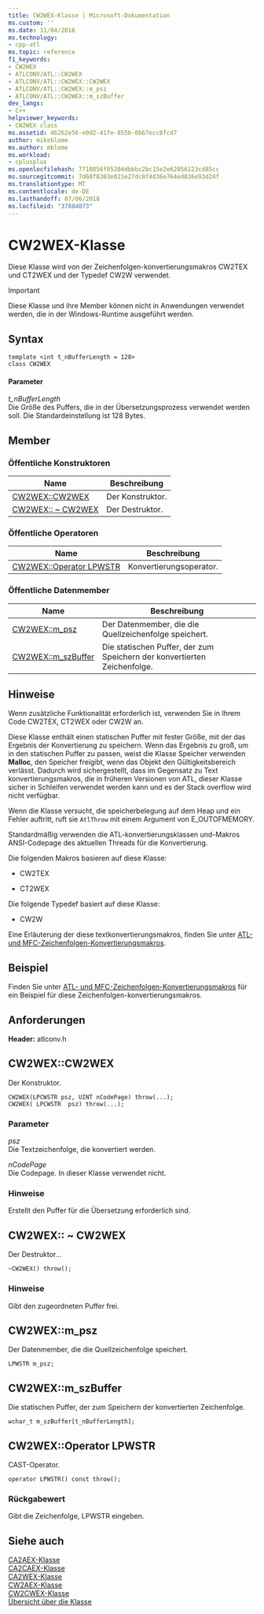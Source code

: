 ```yaml
---
title: CW2WEX-Klasse | Microsoft-Dokumentation
ms.custom: ''
ms.date: 11/04/2016
ms.technology:
- cpp-atl
ms.topic: reference
f1_keywords:
- CW2WEX
- ATLCONV/ATL::CW2WEX
- ATLCONV/ATL::CW2WEX::CW2WEX
- ATLCONV/ATL::CW2WEX::m_psz
- ATLCONV/ATL::CW2WEX::m_szBuffer
dev_langs:
- C++
helpviewer_keywords:
- CW2WEX class
ms.assetid: 46262e56-e0d2-41fe-855b-0b67ecc8fcd7
author: mikeblome
ms.author: mblome
ms.workload:
- cplusplus
ms.openlocfilehash: 7710856f05204dbbbc2bc15e2e62056123cd85cc
ms.sourcegitcommit: 7d68f8303e021e27dc8f4d36e764ed836e93d24f
ms.translationtype: MT
ms.contentlocale: de-DE
ms.lasthandoff: 07/06/2018
ms.locfileid: "37884073"
---
```

# <a name="cw2wex-class"></a>CW2WEX-Klasse
Diese Klasse wird von der Zeichenfolgen-konvertierungsmakros CW2TEX und CT2WEX und der Typedef CW2W verwendet.  
  
> [!IMPORTANT]
>  Diese Klasse und ihre Member können nicht in Anwendungen verwendet werden, die in der Windows-Runtime ausgeführt werden.  
  
## <a name="syntax"></a>Syntax  
  
```
template <int t_nBufferLength = 128>  
class CW2WEX
```  
  
#### <a name="parameters"></a>Parameter  
 *t_nBufferLength*  
 Die Größe des Puffers, die in der Übersetzungsprozess verwendet werden soll. Die Standardeinstellung ist 128 Bytes.  
  
## <a name="members"></a>Member  
  
### <a name="public-constructors"></a>Öffentliche Konstruktoren  
  
|Name|Beschreibung|  
|----------|-----------------|  
|[CW2WEX::CW2WEX](#cw2wex)|Der Konstruktor.|  
|[CW2WEX:: ~ CW2WEX](#dtor)|Der Destruktor.|  
  
### <a name="public-operators"></a>Öffentliche Operatoren  
  
|Name|Beschreibung|  
|----------|-----------------|  
|[CW2WEX::Operator LPWSTR](#operator_lpwstr)|Konvertierungsoperator.|  
  
### <a name="public-data-members"></a>Öffentliche Datenmember  
  
|Name|Beschreibung|  
|----------|-----------------|  
|[CW2WEX::m_psz](#m_psz)|Der Datenmember, die die Quellzeichenfolge speichert.|  
|[CW2WEX::m_szBuffer](#m_szbuffer)|Die statischen Puffer, der zum Speichern der konvertierten Zeichenfolge.|  
  
## <a name="remarks"></a>Hinweise  
 Wenn zusätzliche Funktionalität erforderlich ist, verwenden Sie in Ihrem Code CW2TEX, CT2WEX oder CW2W an.  
  
 Diese Klasse enthält einen statischen Puffer mit fester Größe, mit der das Ergebnis der Konvertierung zu speichern. Wenn das Ergebnis zu groß, um in den statischen Puffer zu passen, weist die Klasse Speicher verwenden **Malloc**, den Speicher freigibt, wenn das Objekt den Gültigkeitsbereich verlässt. Dadurch wird sichergestellt, dass im Gegensatz zu Text konvertierungsmakros, die in früheren Versionen von ATL, dieser Klasse sicher in Schleifen verwendet werden kann und es der Stack overflow wird nicht verfügbar.  
  
 Wenn die Klasse versucht, die speicherbelegung auf dem Heap und ein Fehler auftritt, ruft sie `AtlThrow` mit einem Argument von E_OUTOFMEMORY.  
  
 Standardmäßig verwenden die ATL-konvertierungsklassen und-Makros ANSI-Codepage des aktuellen Threads für die Konvertierung.  
  
 Die folgenden Makros basieren auf diese Klasse:  
  
- CW2TEX  
  
- CT2WEX  
  
 Die folgende Typedef basiert auf diese Klasse:  
  
- CW2W  
  
 Eine Erläuterung der diese textkonvertierungsmakros, finden Sie unter [ATL- und MFC-Zeichenfolgen-Konvertierungsmakros](string-conversion-macros.md).  
  
## <a name="example"></a>Beispiel  
 Finden Sie unter [ATL- und MFC-Zeichenfolgen-Konvertierungsmakros](string-conversion-macros.md) für ein Beispiel für diese Zeichenfolgen-konvertierungsmakros.  
  
## <a name="requirements"></a>Anforderungen  
 **Header:** atlconv.h  
  
##  <a name="cw2wex"></a>  CW2WEX::CW2WEX  
 Der Konstruktor.  
  
```
CW2WEX(LPCWSTR psz, UINT nCodePage) throw(...);
CW2WEX( LPCWSTR  psz) throw(...);
```  
  
### <a name="parameters"></a>Parameter  
 *psz*  
 Die Textzeichenfolge, die konvertiert werden.  
  
 *nCodePage*  
 Die Codepage. In dieser Klasse verwendet nicht.  
  
### <a name="remarks"></a>Hinweise  
 Erstellt den Puffer für die Übersetzung erforderlich sind.  
  
##  <a name="dtor"></a>  CW2WEX:: ~ CW2WEX  
 Der Destruktor...  
  
```
~CW2WEX() throw();
```  
  
### <a name="remarks"></a>Hinweise  
 Gibt den zugeordneten Puffer frei.  
  
##  <a name="m_psz"></a>  CW2WEX::m_psz  
 Der Datenmember, die die Quellzeichenfolge speichert.  
  
```
LPWSTR m_psz;
```  
  
##  <a name="m_szbuffer"></a>  CW2WEX::m_szBuffer  
 Die statischen Puffer, der zum Speichern der konvertierten Zeichenfolge.  
  
```
wchar_t m_szBuffer[t_nBufferLength];
```  
  
##  <a name="operator_lpwstr"></a>  CW2WEX::Operator LPWSTR  
 CAST-Operator.  
  
```  
operator LPWSTR() const throw();
```  
  
### <a name="return-value"></a>Rückgabewert  
 Gibt die Zeichenfolge, LPWSTR eingeben.  
  
## <a name="see-also"></a>Siehe auch  
 [CA2AEX-Klasse](../../atl/reference/ca2aex-class.md)   
 [CA2CAEX-Klasse](../../atl/reference/ca2caex-class.md)   
 [CA2WEX-Klasse](../../atl/reference/ca2wex-class.md)   
 [CW2AEX-Klasse](../../atl/reference/cw2aex-class.md)   
 [CW2CWEX-Klasse](../../atl/reference/cw2cwex-class.md)   
 [Übersicht über die Klasse](../../atl/atl-class-overview.md)
